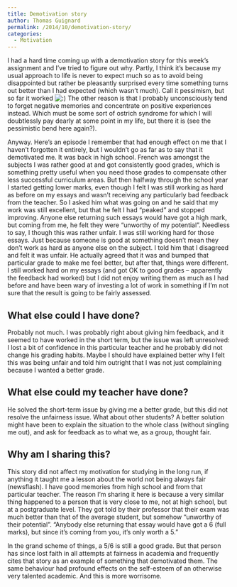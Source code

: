 ```yaml
---
title: Demotivation story
author: Thomas Guignard
permalink: /2014/10/demotivation-story/
categories:
  - Motivation
---
```

I had a hard time coming up with a demotivation story for this week&#8217;s assignment and I&#8217;ve tried to figure out why. Partly, I think it&#8217;s because my usual approach to life is never to expect much so as to avoid being disappointed but rather be pleasantly surprised every time something turns out better than I had expected (which wasn&#8217;t much). Call it pessimism, but so far it worked <img src="http://localhost:8080/wp-includes/images/smilies/icon_smile.gif" alt=":)" class="wp-smiley" /> The other reason is that I probably unconsciously tend to forget negative memories and concentrate on positive experiences instead. Which must be some sort of ostrich syndrome for which I will doubtlessly pay dearly at some point in my life, but there it is (see the pessimistic bend here again?).

Anyway. Here&#8217;s an episode I remember that had enough effect on me that I haven&#8217;t forgotten it entirely, but I wouldn&#8217;t go as far as to say that it demotivated me. It was back in high school. French was amongst the subjects I was rather good at and got consistently good grades, which is something pretty useful when you need those grades to compensate other less successful curriculum areas. But then halfway through the school year I started getting lower marks, even though I felt I was still working as hard as before on my essays and wasn&#8217;t receiving any particularly bad feedback from the teacher. So I asked him what was going on and he said that my work was still excellent, but that he felt I had &#8220;peaked&#8221; and stopped improving. Anyone else returning such essays would have got a high mark, but coming from me, he felt they were &#8220;unworthy of my potential&#8221;. Needless to say, I though this was rather unfair. I was still working hard for those essays. Just because someone is good at something doesn&#8217;t mean they don&#8217;t work as hard as anyone else on the subject. I told him that I disagreed and felt it was unfair. He actually agreed that it was and bumped that particular grade to make me feel better, but after that, things were different. I still worked hard on my essays (and got OK to good grades &#8211; apparently the feedback had worked) but I did not enjoy writing them as much as I had before and have been wary of investing a lot of work in something if I&#8217;m not sure that the result is going to be fairly assessed.

## What else could I have done?

Probably not much. I was probably right about giving him feedback, and it seemed to have worked in the short term, but the issue was left unresolved: I lost a bit of confidence in this particular teacher and he probably did not change his grading habits. Maybe I should have explained better why I felt this was being unfair and told him outright that I was not just complaining because I wanted a better grade.

## What else could my teacher have done?

He solved the short-term issue by giving me a better grade, but this did not resolve the unfairness issue. What about other students? A better solution might have been to explain the situation to the whole class (without singling me out), and ask for feedback as to what we, as a group, thought fair.

## Why am I sharing this?

This story did not affect my motivation for studying in the long run, if anything it taught me a lesson about the world not being always fair (newsflash). I have good memories from high school and from that particular teacher. The reason I&#8217;m sharing it here is because a very similar thing happened to a person that is very close to me, not at high school, but at a postgraduate level. They got told by their professor that their exam was much better than that of the average student, but somehow &#8220;unworthy of their potential&#8221;. &#8220;Anybody else returning that essay would have got a 6 (full marks), but since it&#8217;s coming from you, it&#8217;s only worth a 5.&#8221;

In the grand scheme of things, a 5/6 is still a good grade. But that person has since lost faith in all attempts at fairness in academia and frequently cites that story as an example of something that demotivated them. The same behaviour had profound effects on the self-esteem of an otherwise very talented academic. And this is more worrisome.

&nbsp;
